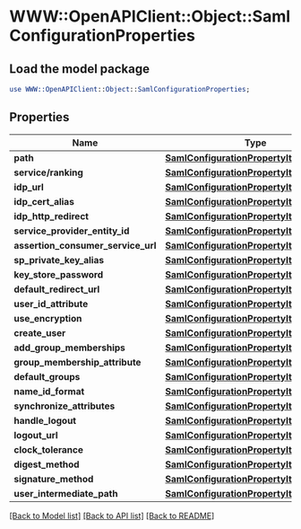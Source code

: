 # WWW::OpenAPIClient::Object::SamlConfigurationProperties

## Load the model package
```perl
use WWW::OpenAPIClient::Object::SamlConfigurationProperties;
```

## Properties
Name | Type | Description | Notes
------------ | ------------- | ------------- | -------------
**path** | [**SamlConfigurationPropertyItemsArray**](SamlConfigurationPropertyItemsArray.md) |  | [optional] 
**service/ranking** | [**SamlConfigurationPropertyItemsLong**](SamlConfigurationPropertyItemsLong.md) |  | [optional] 
**idp_url** | [**SamlConfigurationPropertyItemsString**](SamlConfigurationPropertyItemsString.md) |  | [optional] 
**idp_cert_alias** | [**SamlConfigurationPropertyItemsString**](SamlConfigurationPropertyItemsString.md) |  | [optional] 
**idp_http_redirect** | [**SamlConfigurationPropertyItemsBoolean**](SamlConfigurationPropertyItemsBoolean.md) |  | [optional] 
**service_provider_entity_id** | [**SamlConfigurationPropertyItemsString**](SamlConfigurationPropertyItemsString.md) |  | [optional] 
**assertion_consumer_service_url** | [**SamlConfigurationPropertyItemsString**](SamlConfigurationPropertyItemsString.md) |  | [optional] 
**sp_private_key_alias** | [**SamlConfigurationPropertyItemsString**](SamlConfigurationPropertyItemsString.md) |  | [optional] 
**key_store_password** | [**SamlConfigurationPropertyItemsString**](SamlConfigurationPropertyItemsString.md) |  | [optional] 
**default_redirect_url** | [**SamlConfigurationPropertyItemsString**](SamlConfigurationPropertyItemsString.md) |  | [optional] 
**user_id_attribute** | [**SamlConfigurationPropertyItemsString**](SamlConfigurationPropertyItemsString.md) |  | [optional] 
**use_encryption** | [**SamlConfigurationPropertyItemsBoolean**](SamlConfigurationPropertyItemsBoolean.md) |  | [optional] 
**create_user** | [**SamlConfigurationPropertyItemsBoolean**](SamlConfigurationPropertyItemsBoolean.md) |  | [optional] 
**add_group_memberships** | [**SamlConfigurationPropertyItemsBoolean**](SamlConfigurationPropertyItemsBoolean.md) |  | [optional] 
**group_membership_attribute** | [**SamlConfigurationPropertyItemsString**](SamlConfigurationPropertyItemsString.md) |  | [optional] 
**default_groups** | [**SamlConfigurationPropertyItemsArray**](SamlConfigurationPropertyItemsArray.md) |  | [optional] 
**name_id_format** | [**SamlConfigurationPropertyItemsString**](SamlConfigurationPropertyItemsString.md) |  | [optional] 
**synchronize_attributes** | [**SamlConfigurationPropertyItemsArray**](SamlConfigurationPropertyItemsArray.md) |  | [optional] 
**handle_logout** | [**SamlConfigurationPropertyItemsBoolean**](SamlConfigurationPropertyItemsBoolean.md) |  | [optional] 
**logout_url** | [**SamlConfigurationPropertyItemsString**](SamlConfigurationPropertyItemsString.md) |  | [optional] 
**clock_tolerance** | [**SamlConfigurationPropertyItemsLong**](SamlConfigurationPropertyItemsLong.md) |  | [optional] 
**digest_method** | [**SamlConfigurationPropertyItemsString**](SamlConfigurationPropertyItemsString.md) |  | [optional] 
**signature_method** | [**SamlConfigurationPropertyItemsString**](SamlConfigurationPropertyItemsString.md) |  | [optional] 
**user_intermediate_path** | [**SamlConfigurationPropertyItemsString**](SamlConfigurationPropertyItemsString.md) |  | [optional] 

[[Back to Model list]](../README.md#documentation-for-models) [[Back to API list]](../README.md#documentation-for-api-endpoints) [[Back to README]](../README.md)


